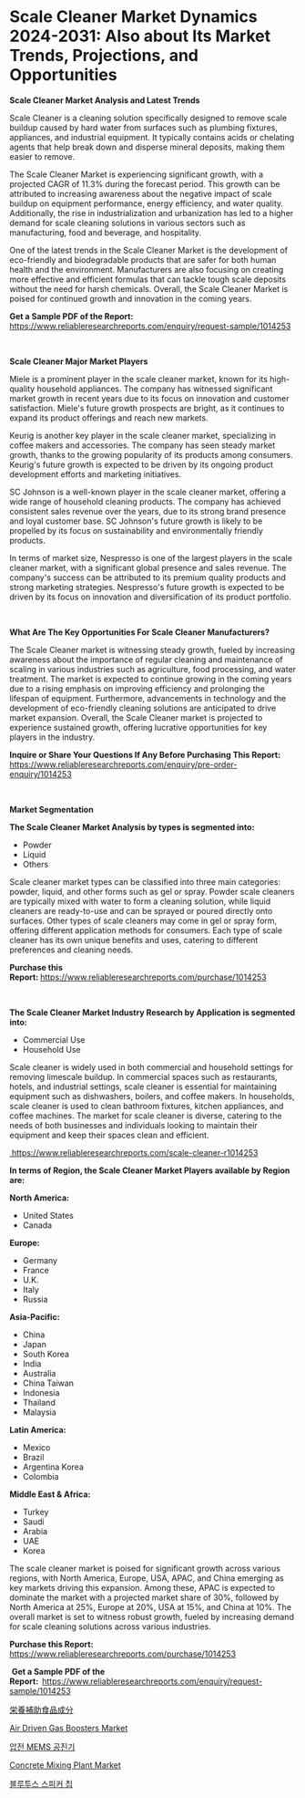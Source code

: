 <p><h1>Scale Cleaner Market Dynamics 2024-2031: Also about Its Market Trends, Projections, and Opportunities</h1></p><p><strong>Scale Cleaner Market Analysis and Latest Trends</strong></p>
<p><p>Scale Cleaner is a cleaning solution specifically designed to remove scale buildup caused by hard water from surfaces such as plumbing fixtures, appliances, and industrial equipment. It typically contains acids or chelating agents that help break down and disperse mineral deposits, making them easier to remove.</p><p>The Scale Cleaner Market is experiencing significant growth, with a projected CAGR of 11.3% during the forecast period. This growth can be attributed to increasing awareness about the negative impact of scale buildup on equipment performance, energy efficiency, and water quality. Additionally, the rise in industrialization and urbanization has led to a higher demand for scale cleaning solutions in various sectors such as manufacturing, food and beverage, and hospitality.</p><p>One of the latest trends in the Scale Cleaner Market is the development of eco-friendly and biodegradable products that are safer for both human health and the environment. Manufacturers are also focusing on creating more effective and efficient formulas that can tackle tough scale deposits without the need for harsh chemicals. Overall, the Scale Cleaner Market is poised for continued growth and innovation in the coming years.</p></p>
<p><strong>Get a Sample PDF of the Report:&nbsp;</strong> <a href="https://www.reliableresearchreports.com/enquiry/request-sample/1014253">https://www.reliableresearchreports.com/enquiry/request-sample/1014253</a></p>
<p>&nbsp;</p>
<p><strong>Scale Cleaner Major Market Players</strong></p>
<p><p>Miele is a prominent player in the scale cleaner market, known for its high-quality household appliances. The company has witnessed significant market growth in recent years due to its focus on innovation and customer satisfaction. Miele's future growth prospects are bright, as it continues to expand its product offerings and reach new markets.</p><p>Keurig is another key player in the scale cleaner market, specializing in coffee makers and accessories. The company has seen steady market growth, thanks to the growing popularity of its products among consumers. Keurig's future growth is expected to be driven by its ongoing product development efforts and marketing initiatives.</p><p>SC Johnson is a well-known player in the scale cleaner market, offering a wide range of household cleaning products. The company has achieved consistent sales revenue over the years, due to its strong brand presence and loyal customer base. SC Johnson's future growth is likely to be propelled by its focus on sustainability and environmentally friendly products.</p><p>In terms of market size, Nespresso is one of the largest players in the scale cleaner market, with a significant global presence and sales revenue. The company's success can be attributed to its premium quality products and strong marketing strategies. Nespresso's future growth is expected to be driven by its focus on innovation and diversification of its product portfolio.</p></p>
<p>&nbsp;</p>
<p><strong>What Are The Key Opportunities For Scale Cleaner Manufacturers?</strong></p>
<p><p>The Scale Cleaner market is witnessing steady growth, fueled by increasing awareness about the importance of regular cleaning and maintenance of scaling in various industries such as agriculture, food processing, and water treatment. The market is expected to continue growing in the coming years due to a rising emphasis on improving efficiency and prolonging the lifespan of equipment. Furthermore, advancements in technology and the development of eco-friendly cleaning solutions are anticipated to drive market expansion. Overall, the Scale Cleaner market is projected to experience sustained growth, offering lucrative opportunities for key players in the industry.</p></p>
<p><strong>Inquire or Share Your Questions If Any Before Purchasing This Report:</strong> <a href="https://www.reliableresearchreports.com/enquiry/pre-order-enquiry/1014253">https://www.reliableresearchreports.com/enquiry/pre-order-enquiry/1014253</a></p>
<p>&nbsp;</p>
<p><strong>Market Segmentation</strong></p>
<p><strong>The Scale Cleaner Market Analysis by types is segmented into:</strong></p>
<p><ul><li>Powder</li><li>Liquid</li><li>Others</li></ul></p>
<p><p>Scale cleaner market types can be classified into three main categories: powder, liquid, and other forms such as gel or spray. Powder scale cleaners are typically mixed with water to form a cleaning solution, while liquid cleaners are ready-to-use and can be sprayed or poured directly onto surfaces. Other types of scale cleaners may come in gel or spray form, offering different application methods for consumers. Each type of scale cleaner has its own unique benefits and uses, catering to different preferences and cleaning needs.</p></p>
<p><strong>Purchase this Report:&nbsp;</strong><a href="https://www.reliableresearchreports.com/purchase/1014253">https://www.reliableresearchreports.com/purchase/1014253</a></p>
<p>&nbsp;</p>
<p><strong>The Scale Cleaner Market Industry Research by Application is segmented into:</strong></p>
<p><ul><li>Commercial Use</li><li>Household Use</li></ul></p>
<p><p>Scale cleaner is widely used in both commercial and household settings for removing limescale buildup. In commercial spaces such as restaurants, hotels, and industrial settings, scale cleaner is essential for maintaining equipment such as dishwashers, boilers, and coffee makers. In households, scale cleaner is used to clean bathroom fixtures, kitchen appliances, and coffee machines. The market for scale cleaner is diverse, catering to the needs of both businesses and individuals looking to maintain their equipment and keep their spaces clean and efficient.</p></p>
<p><a href="https://www.reliableresearchreports.com/scale-cleaner-r1014253">&nbsp;https://www.reliableresearchreports.com/scale-cleaner-r1014253</a></p>
<p><strong>In terms of Region, the Scale Cleaner Market Players available by Region are:</strong></p>
<p>
    <p> <strong> North America: </strong>
        <ul>
            <li>United States</li>
            <li>Canada</li>
        </ul>
        </p> 
    <p> <strong> Europe: </strong>
        <ul>
            <li>Germany</li>
            <li>France</li>
            <li>U.K.</li>
            <li>Italy</li>
            <li>Russia</li>
        </ul>
        </p> 
    <p> <strong> Asia-Pacific: </strong>
        <ul>
            <li>China</li>
            <li>Japan</li>
            <li>South Korea</li>
            <li>India</li>
            <li>Australia</li>
            <li>China Taiwan</li>
            <li>Indonesia</li>
            <li>Thailand</li>
            <li>Malaysia</li>
        </ul>
        </p> 
    <p> <strong> Latin America: </strong>
        <ul>
            <li>Mexico</li>
            <li>Brazil</li>
            <li>Argentina Korea</li>
            <li>Colombia</li>
        </ul>
        </p> 
    <p> <strong> Middle East & Africa: </strong>
        <ul>
            <li>Turkey</li>
            <li>Saudi</li>
            <li>Arabia</li>
            <li>UAE</li>
            <li>Korea</li>
        </ul>
    </p>
    </p>
<p><p>The scale cleaner market is poised for significant growth across various regions, with North America, Europe, USA, APAC, and China emerging as key markets driving this expansion. Among these, APAC is expected to dominate the market with a projected market share of 30%, followed by North America at 25%, Europe at 20%, USA at 15%, and China at 10%. The overall market is set to witness robust growth, fueled by increasing demand for scale cleaning solutions across various industries.</p></p>
<p><strong>Purchase this Report: </strong><a href="https://www.reliableresearchreports.com/purchase/1014253">https://www.reliableresearchreports.com/purchase/1014253</a></p>
<p>&nbsp;<strong>Get a Sample PDF of the Report:&nbsp;&nbsp;</strong><a href="https://www.reliableresearchreports.com/enquiry/request-sample/1014253">https://www.reliableresearchreports.com/enquiry/request-sample/1014253</a></p>
<p><strong></strong></p>
<p><p><a href="https://medium.com/@laceyzemlak1/%E6%A0%84%E9%A4%8A%E8%A3%9C%E5%8A%A9%E9%A3%9F%E5%93%81%E3%81%AE%E5%8E%9F%E6%96%99%E5%B8%82%E5%A0%B4%E3%81%AF-%E5%B8%82%E5%A0%B4%E3%82%B7%E3%82%A7%E3%82%A2-%E5%B8%82%E5%A0%B4%E3%83%88%E3%83%AC%E3%83%B3%E3%83%89-%E5%B8%82%E5%A0%B4%E6%88%90%E9%95%B7%E3%81%AB%E9%96%A2%E3%81%99%E3%82%8B%E6%83%85%E5%A0%B1%E3%82%92%E6%8F%90%E4%BE%9B%E3%81%97%E3%81%BE%E3%81%99-c340e5ee8317">栄養補助食品成分</a></p><p><a href="https://www.linkedin.com/pulse/air-driven-gas-boosters-market-key-successful-business-strategy-uetuc">Air Driven Gas Boosters Market</a></p><p><a href="https://medium.com/@koleledner/%ED%8C%8C%EC%9D%B4%EC%A1%B0%EC%A0%84%EA%B8%B0-mems-%EA%B3%B5%EC%A7%84%EC%9E%90-%EC%8B%9C%EC%9E%A5-%EB%B6%84%EC%84%9D-%EA%B8%80%EB%A1%9C%EB%B2%8C-%EC%82%B0%EC%97%85-%EC%A0%84%EB%A7%9D%EA%B3%BC-%EC%98%88%EC%B8%A1-2024%EB%85%84%EB%B6%80%ED%84%B0-2031%EB%85%84-443020bc55c9">압전 MEMS 공진기</a></p><p><a href="https://www.linkedin.com/pulse/concrete-mixing-plant-market-size-trends-complete-industry-overview-c2zqf">Concrete Mixing Plant Market</a></p><p><a href="https://medium.com/@alexemumu2022/%EB%B8%94%EB%A3%A8%ED%88%AC%EC%8A%A4-%EC%8A%A4%ED%94%BC%EC%BB%A4-%EC%B9%A9-%EC%8B%9C%EC%9E%A5-%EA%B7%9C%EB%AA%A8-%EB%B0%8F-%EC%8B%9C%EC%9E%A5-%EB%8F%99%ED%96%A5-%EC%99%84%EC%A0%84%ED%95%9C-%EC%82%B0%EC%97%85-%EA%B0%9C%EC%9A%94-2024%EB%85%84%EB%B6%80%ED%84%B0-2031%EB%85%84%EA%B9%8C%EC%A7%80-a661211513af">블루투스 스피커 칩</a></p></p>